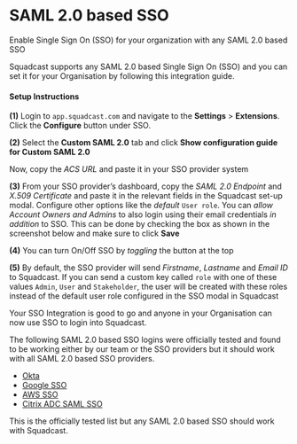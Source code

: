 # SAML 2.0 based SSO

Enable Single Sign On (SSO) for your organization with any SAML 2.0 based SSO

Squadcast supports any SAML 2.0 based Single Sign On (SSO) and you can set it for your Organisation by following this integration guide.

#### Setup Instructions <a href="#setup-instructions" id="setup-instructions"></a>

**(1)** Login to `app.squadcast.com` and navigate to the **Settings** > **Extensions**. Click the **Configure** button under SSO.

**(2)** Select the **Custom SAML 2.0** tab and click **Show configuration guide for Custom SAML 2.0**

Now, copy the _ACS URL_ and paste it in your SSO provider system

**(3)** From your SSO provider’s dashboard, copy the _SAML 2.0 Endpoint_ and _X.509 Certificate_ and paste it in the relevant fields in the Squadcast set-up modal. Configure other options like the _default_ `User role`. You can _allow Account Owners and Admins_ to also login using their email credentials _in addition_ to SSO. This can be done by checking the box as shown in the screenshot below and make sure to click **Save**

**(4)** You can turn On/Off SSO by _toggling_ the button at the top

**(5)** By default, the SSO provider will send _Firstname_, _Lastname_ and _Email ID_ to Squadcast. If you can send a custom key called `role` with one of these values `Admin`, `User` and `Stakeholder`, the user will be created with these roles instead of the default user role configured in the SSO modal in Squadcast

Your SSO Integration is good to go and anyone in your Organisation can now use SSO to login into Squadcast.

The following SAML 2.0 based SSO logins were officially tested and found to be working either by our team or the SSO providers but it should work with all SAML 2.0 based SSO providers.

* [Okta](https://support.squadcast.com/docs/okta-sso-integration)
* [Google SSO](https://support.squadcast.com/docs/google-sso)
* [AWS SSO](https://docs.aws.amazon.com/singlesignon/latest/userguide/saasapps.html#saasapps-supported)
* [Citrix ADC SAML SSO](https://docs.citrix.com/en-us/citrix-adc/13/aaa-tm/saml-authentication/saml-sign-sign-on.html)

This is the officially tested list but any SAML 2.0 based SSO should work with Squadcast.
